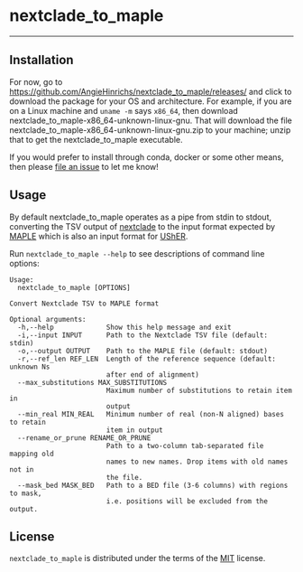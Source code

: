 # nextclade_to_maple
-----

## Installation

For now, go to https://github.com/AngieHinrichs/nextclade_to_maple/releases/ and click to download the package for your OS and architecture.
For example, if you are on a Linux machine and `uname -m` says `x86_64`, then download nextclade_to_maple-x86_64-unknown-linux-gnu.
That will download the file nextclade_to_maple-x86_64-unknown-linux-gnu.zip to your machine; unzip that to get the nextclade_to_maple executable.

If you would prefer to install through conda, docker or some other means, then please [file an issue](https://github.com/AngieHinrichs/nextclade_to_maple/issues/new/choose) to let me know!

## Usage

By default nextclade_to_maple operates as a pipe from stdin to stdout, converting the TSV output of [nextclade](https:://clades.nextstrain.org/) to the input format expected by [MAPLE](https://github.com/NicolaDM/MAPLE) which is also an input format for [UShER](https://github.com/yatisht/UShER).

Run `nextclade_to_maple --help` to see descriptions of command line options:

```console
Usage:
  nextclade_to_maple [OPTIONS]

Convert Nextclade TSV to MAPLE format

Optional arguments:
  -h,--help             Show this help message and exit
  -i,--input INPUT      Path to the Nextclade TSV file (default: stdin)
  -o,--output OUTPUT    Path to the MAPLE file (default: stdout)
  -r,--ref_len REF_LEN  Length of the reference sequence (default: unknown Ns
                        after end of alignment)
  --max_substitutions MAX_SUBSTITUTIONS
                        Maximum number of substitutions to retain item in
                        output
  --min_real MIN_REAL   Minimum number of real (non-N aligned) bases to retain
                        item in output
  --rename_or_prune RENAME_OR_PRUNE
                        Path to a two-column tab-separated file mapping old
                        names to new names. Drop items with old names not in
                        the file.
  --mask_bed MASK_BED   Path to a BED file (3-6 columns) with regions to mask,
                        i.e. positions will be excluded from the output.
```

## License

`nextclade_to_maple` is distributed under the terms of the [MIT](https://opensource.org/license/mit) license.

